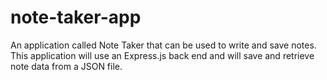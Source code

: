 # note-taker-app
 An application called Note Taker that can be used to write and save notes. This application will use an Express.js back end and will save and retrieve note data from a JSON file.
